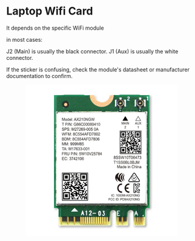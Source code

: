 # Laptop Wifi Card


It depends on the specific WiFi module 

in most cases:

J2 (Main) is usually the black connector.
J1 (Aux) is usually the white connector.

If the sticker is confusing, check the module's datasheet or manufacturer documentation to confirm. 


<p align="center">
  <img width="400" height="400" src="src/wifi_card_0_.jpg">
</p>
